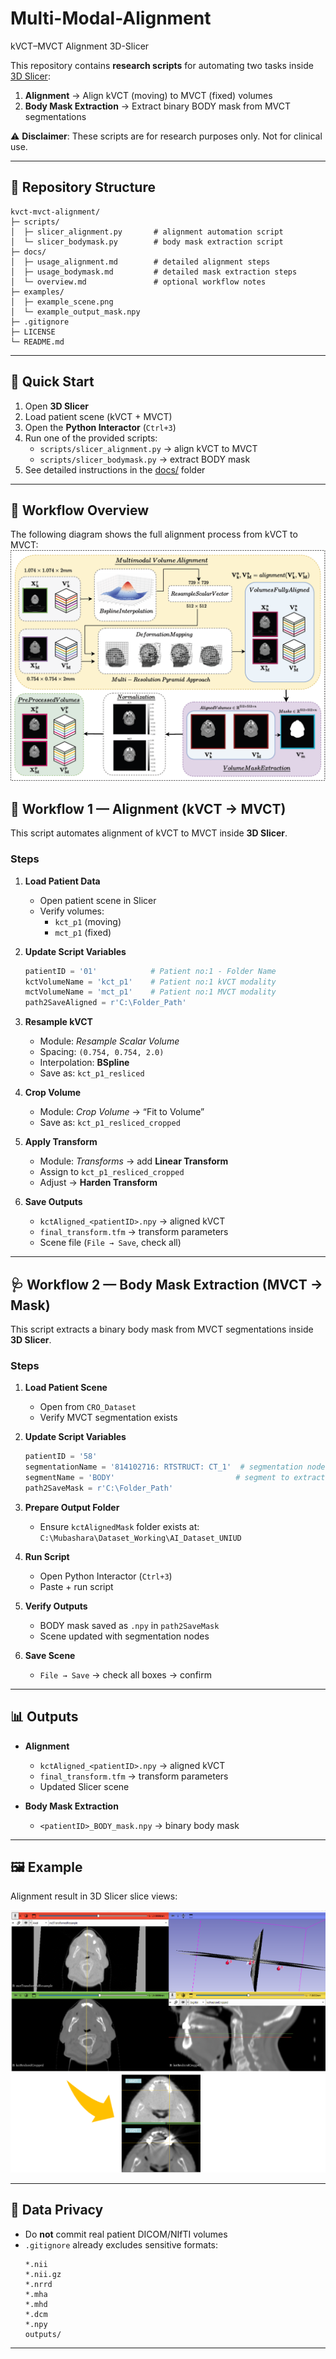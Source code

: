 # Multi-Modal-Alignment
kVCT–MVCT Alignment 3D-Slicer

This repository contains **research scripts** for automating two tasks inside [3D Slicer](https://www.slicer.org/):

1. **Alignment** → Align kVCT (moving) to MVCT (fixed) volumes  
2. **Body Mask Extraction** → Extract binary BODY mask from MVCT segmentations  

⚠️ **Disclaimer**: These scripts are for research purposes only. Not for clinical use.

---

## 📂 Repository Structure

```
kvct-mvct-alignment/
├─ scripts/
│  ├─ slicer_alignment.py       # alignment automation script
│  └─ slicer_bodymask.py        # body mask extraction script
├─ docs/
│  ├─ usage_alignment.md        # detailed alignment steps
│  ├─ usage_bodymask.md         # detailed mask extraction steps
│  └─ overview.md               # optional workflow notes
├─ examples/
│  ├─ example_scene.png
│  └─ example_output_mask.npy
├─ .gitignore
├─ LICENSE
└─ README.md
```

---

## 🚀 Quick Start

1. Open **3D Slicer**  
2. Load patient scene (kVCT + MVCT)  
3. Open the **Python Interactor** (`Ctrl+3`)  
4. Run one of the provided scripts:  
   - `scripts/slicer_alignment.py` → align kVCT to MVCT  
   - `scripts/slicer_bodymask.py` → extract BODY mask  
5. See detailed instructions in the [docs/](docs/) folder  

---

## 🔄 Workflow Overview

The following diagram shows the full alignment process from kVCT to MVCT:
![Alignment Workflow](images/alignment_flow.png)

## 🩻 Workflow 1 — Alignment (kVCT → MVCT)

This script automates alignment of kVCT to MVCT inside **3D Slicer**.

### Steps
1. **Load Patient Data**
   - Open patient scene in Slicer  
   - Verify volumes:  
     - `kct_p1` (moving)  
     - `mct_p1` (fixed)

2. **Update Script Variables**
   ```python
   patientID = '01'            # Patient no:1 - Folder Name
   kctVolumeName = 'kct_p1'    # Patient no:1 kVCT modality
   mctVolumeName = 'mct_p1'    # Patient no:1 MVCT modality
   path2SaveAligned = r'C:\Folder_Path'
   ```

3. **Resample kVCT**
   - Module: *Resample Scalar Volume*  
   - Spacing: `(0.754, 0.754, 2.0)`  
   - Interpolation: **BSpline**  
   - Save as: `kct_p1_resliced`

4. **Crop Volume**
   - Module: *Crop Volume* → “Fit to Volume”  
   - Save as: `kct_p1_resliced_cropped`

5. **Apply Transform**
   - Module: *Transforms* → add **Linear Transform**  
   - Assign to `kct_p1_resliced_cropped`  
   - Adjust → **Harden Transform**

6. **Save Outputs**
   - `kctAligned_<patientID>.npy` → aligned kVCT  
   - `final_transform.tfm` → transform parameters  
   - Scene file (`File → Save`, check all)

---

## 🩺 Workflow 2 — Body Mask Extraction (MVCT → Mask)

This script extracts a binary body mask from MVCT segmentations inside **3D Slicer**.

### Steps
1. **Load Patient Scene**
   - Open from `CRO_Dataset`  
   - Verify MVCT segmentation exists  

2. **Update Script Variables**
   ```python
   patientID = '58'
   segmentationName = '814102716: RTSTRUCT: CT_1'  # segmentation node in Slicer
   segmentName = 'BODY'                           # segment to extract
   path2SaveMask = r'C:\Folder_Path'
   ```

3. **Prepare Output Folder**
   - Ensure `kctAlignedMask` folder exists at:  
     `C:\Mubashara\Dataset_Working\AI_Dataset_UNIUD`

4. **Run Script**
   - Open Python Interactor (`Ctrl+3`)  
   - Paste + run script  

5. **Verify Outputs**
   - BODY mask saved as `.npy` in `path2SaveMask`  
   - Scene updated with segmentation nodes  

6. **Save Scene**
   - `File → Save` → check all boxes → confirm  

---

## 📊 Outputs

- **Alignment**  
  - `kctAligned_<patientID>.npy` → aligned kVCT  
  - `final_transform.tfm` → transform parameters  
  - Updated Slicer scene  

- **Body Mask Extraction**  
  - `<patientID>_BODY_mask.npy` → binary body mask  

---

## 🖼 Example

Alignment result in 3D Slicer slice views:

![Example Scene](images/Scene_diagram.png)

---

## 🚫 Data Privacy

- Do **not** commit real patient DICOM/NIfTI volumes  
- `.gitignore` already excludes sensitive formats:  
  ```
  *.nii
  *.nii.gz
  *.nrrd
  *.mha
  *.mhd
  *.dcm
  *.npy
  outputs/
  ```

---
